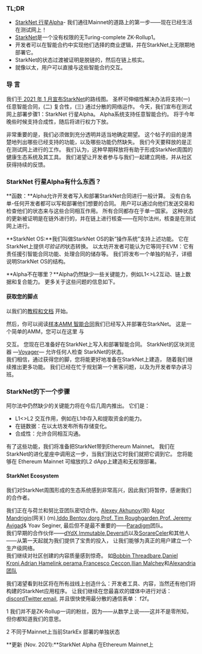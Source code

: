 ### **TL;DR**

* [StarkNet 行星Alpha](https://voyager.online/)- 我们通往Mainnet的道路上的第一步——现在已经生活在测试网上！
* [StarkNet](https://starkware.co/product/starknet/)是一个没有权限的无Turing-complete ZK-Rollup1。
* 开发者可以在智能合约中实现他们选择的商业逻辑，并在StarkNet上无限期地部署它。
* StarkNet的状态过渡被证明是脱链的，然后在链上核实。
* 就像以太，用户可以直接与这些智能合约交互。

### **导 言**

我们[于 2021 年 1 月宣布](https://medium.com/starkware/on-the-road-to-starknet-a-permissionless-stark-powered-l2-zk-rollup-83be53640880)[StarkNet](https://starkware.co/product/starknet/)的路线图。 圣杯可伸缩性解决办法将支持(一) 任意智能合同，(二) 复合性，(三) 通过分散的网络运作。 今天，我们宣布在测试网上部署步骤1：StarkNet 行星Alpha。 Alpha系统支持任意智能合约。 将于今年晚些时候支持合成性，随后将进行权力下放。

非常重要的是，我们必须做到充分透明并适当地确定期望。 这个帖子的目的是清楚地列出哪些已经支持的功能，以及哪些功能仍然缺失。 我们今天要释放的是正在测试网上进行的工作。 我们认为，这种早期释放将有助于形成StarkNet周围的健康生态系统及其工具。 我们渴望让开发者参与与我们一起建立网络，并从社区获得持续的反馈。

### **StarkNet 行星Alpha有什么东西？**

**函数：**Alpha允许开发者写入和部署StarkNet合同进行一般计算。 没有白名单-任何开发者都可以写和部署他们想要的合同。 用户可以通过向他们发送交易和检查他们的状态来与这些合同相互作用。 所有合同都存在于单一国家。 这种状态的更新被证明是在链外进行的，并在链上进行核查——在阿尔法州，核查是在测试网上进行。

**StarkNet OS:**我们叫做StarkNet OS的新“操作系统”支持上述功能。 它在 StarkNet上提供*可验证的*状态转换。 以太坊开发者可能认为它等同于EVM：它有责任援引智能合同功能、处理合同的储存等。 我们将发布一个单独的帖子，详细说明StarkNet OS的结构。

**Alpha不在哪里？**Alpha仍然缺少一些关键能力，例如L1<>L2互动、链上数据和复合能力。 更多关于这些问题的信息如下。

#### **获取您的脚点**

以我们的[教程和文档](https://www.cairo-lang.org/docs/hello_starknet/) 开始。

然后，你可以阅读[样本AMM 智能合同](http://cairo-lang.org/docs/hello_starknet/amm.html)我们已经写入并部署在StarkNet。 这是一个简单的AMM，您可以在这里</a> 与

交互。 您现在已准备好在StarkNet上写入和部署智能合同。 StarkNet的区块浏览器 —[Voyager](https://voyager.online/)— 允许任何人检查 StarkNet的状态。\
我们相信，通过获得您的脚，您将能更好地准备在StarkNet上建造， 随着我们继续推出更多功能。 我们已经在忙于规划第一个黑客问题，以及为开发者举办讲习班。</p> 



### **StarkNet的下一个步骤**

阿尔法中仍然缺少的关键能力将在今后几周内推出。 它们是：

* L1<>L2 交互作用，例如在L1中存入和提取资金的能力。
* 在链数据：在以太坊发布所有存储变化。
* 合成性：允许合同相互沟通。

有了这些功能，我们将准备把StarkNet带到Ethereum Mainnet。 我们在StarkNet的进化星座中调用这一步，当我们到达它时我们就把它调到它。 您将能够在 Ethereum Mainnet 可缩放的L2 dApp上建造和无权限部署。



#### **StarkNet Ecosystem**

我们对StarkNet周围形成的生态系统感到非常高兴，因此我们将暂停，感谢我们的合作者。

我们正在与荷兰和努比亚团队密切合作。[Alexey Akhunov](https://twitter.com/realLedgerwatch)(刚) &[Igor Mandrigin](https://twitter.com/mandrigin)(网关) (m),[Iddo Bentov](https://www.cs.cornell.edu/~iddo/),[dorg](https://twitter.com/dOrg_tech),[Prof. Tim Roughgarden](https://twitter.com/algo_class),[Prof. Jeremy Avigad](https://www.andrew.cmu.edu/user/avigad/)& Yoav Seginer, 最后但不是最不重要的——[Paradigm](https://twitter.com/paradigm)团队。\
我们早期的合作伙伴——[dYdX](https://twitter.com/dydxprotocol),[Immutable](https://twitter.com/Immutable),[Deversifi](https://twitter.com/deversifi)以及[Sorare](https://twitter.com/SorareHQ)[Celer](https://twitter.com/CelerNetwork)和其他人——从第一天起就为我们提供了宝贵的投入， 让我们能够为真正的用户建立一个生产级网络。\
我们继续对社区创建的内容质量感到惊奇。 如[Bobbin Threadbare](https://twitter.com/bobbinth),[Daniel Kroni](https://github.com/danielkroeni/cairo-playground/blob/main/anon-bank/README.md),[Adrian Hamelink](https://twitter.com/adr1anh),[perama](https://twitter.com/eth_worm),[Francesco Ceccon](https://twitter.com/ceccon_me),[Ilian Malchev](http://twitter.com/imalchev)和[Alexandria 团队](https://blockchainpartner.fr/)</p> 

我们渴望看到社区将在所有战线上创造什么：开发者工具、内容，当然还有他们将构建的StarkNet应用程序。 让我们继续在您最喜欢的媒体中进行对话：[discord](https://discord.gg/uJ9HZTUk2Y)[Twitter](https://twitter.com/CairoLang),[email](mailto:info@starkware.co), 并且很快使用最分散的通信表单： f2f。

1 我们并不是ZK-Rollup一词的粉丝，因为——从数学上说——这并不是零所知，但你都知道我们的意思。

2 不同于Mainnet上当前StarkEx 部署的单独状态

**更新 (Nov. 2021):**StarkNet Alpha 在Ethereum Mainnet上
